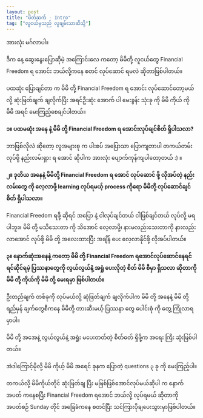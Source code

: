 ```yaml
---
layout: post
title: "မိတ်ဆက် - Intro"
tag: ["လူငယ်မှသည် လူချမ်းသာဆီသို့"]
---
```


အားလုံး မဂ်လာပါ။

ဒီက နေ့ ဆွေးနွေးပြောဆိုမဲ့ အကြောင်းလေ ကတော့ မိမိတို့ လူငယ်တွေ Financial Freedom ရ အောင်း ဘယ်လို့ကနေ စတင် လုပ်ဆောင် ရမလဲ ဆိုတာဖြစ်ပါတယ်။

ပထဆုံး ပြောချင်တာ က မိမိ တို့ Financial Freedom ရ အောင်း လုပ်ဆောင်တော့မယ် လို့ ဆုံးဖြတ်ချက် ချလိုက်ပြီး အရင်ဦးဆုံး အောက် ပါ မေးခွန်း သုံးခု ကို မိမိ ကိုယ် ကို မိမိ အရင် မေးကြည့်စေချင်ပါတယ်။

<!-- more -->


**၁။ ပထမဆုံး အနေ နဲ့ မိမိ တို့ Financial Freedom ရ အောင်းလုပ်ချင်စိတ် ရှိပါသလာ?**

ဘာဖြစ်လိုလဲ ဆိုတော့ လူအများစု က ပါးစပ် အပြောသာ ပြောကျတာပါ တကယ်တမ်း လုပ်ဖို့ နည်းလမ်းရှား ရ အောင် ဆိုပါက အားလုံး ပျောက်ကုန်ကျပါတော့တယ် :) ။

**၂။ ဒုတိယ အနေနဲ့ မိမိတို့ Financial Freedom ရ အောင် လုပ်ဆောင် ဖို့ လိုအပ်တဲ့ နည်းလမ်းတွေ ကို လေ့လာဖို့ learning လုပ်ရမယ့် process ကိုရော မိမိတို့ လုပ်ဆောင်ချင်စိတ် ရှိပါသလာ။**

Financial Freedom ရဖို့ ဆိုရင် အပြော နဲ့ ငါလုပ်ချင်တယ် ငါဖြစ်ချင်တယ် လုပ်လို့ မရပါဘူး။ မိမိ တို့ မသိသေးတာ ကို သိအောင် လေ့လာဖို့၊ နားမလည်းသေးတာကို နားလည်းလာအောင် လုပ်ဖို့ မိမိ တို့ အလေးထားပြီး အချိန် ပေး လေ့လာနိုင်ဖို့ လိုအပ်ပါတယ်။

**၃။ နောက်ဆုံးအနေနဲ့ ကတော့ မိမိ တို့ Financial Freedom ရအောင်လုပ်ဆောင်နေရင် ရင်ဆိုင်ရမဲ့ ပြဿနာတွေကို လွယ်လွယ်နဲံ့ အရှုံ ပေးလိုတဲ့ စိတ် မိမိ စီမှာ ရှိသလာ ဆိုတာကို မိမိ တို့ ကိုယ်ကို မိမိ တို့ မေးရမှာ ဖြစ်ပါတယ်။**

ဦးတည်ချက် တစ်ခုကို လုပ်မယ်လို့ ဆုံဖြတ်ချက် ချလိုက်ပါက မိမိ တို့ အနေနဲ့ မိမိ တို့ ရည်မှန် ချက်တွေစီကနေ မိမိတို့ တားဆီးမယ့် ပြဿနာ တွေ ပေါင်းစုံ ကို တွေ့ ကြုံလာရမှာပါ။

မိမိ တို့ အအေနဲ့ လွယ်လွယ်နဲ့ အရှုံး မပေးတတ်တဲ့ စိတ်ဓတ် ရှိဖို့က အရေး ကြီး ဆုံးဖြစ်ပါတယ်။

အဲဒါကြောင့်မိုလို့ မိမိ ကိုယ့် မိမိ အရေင် ခုနက ပြောတဲ့ questions ၃ ခု ကို မေးကြည့်ပါ။

တကယ်လို့ မိမိကိုယ်တိုင် ဆုံးဖြတ်ချ ပြီး မဖြစ်ဖြစ်အောင်လုပ်မယ်ဆိုပါ က နောက်အပတ် ကနေစပြီး Financial Freedom ရအောင် ဘယ်လို့ လုပ်ရမယ် ဆိုတာကို အပတ်စဉ် Sunday တိုင် အခြေခံကနေ စတင်ပြီး သင်ကြားပိုချပေးသွားမှာဖြစ်ပါတယ်။
